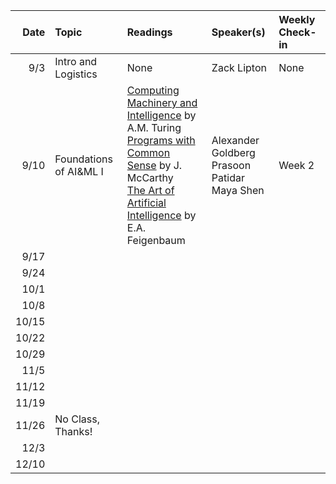 | Date | Topic | Readings |Speaker(s) | Weekly Check-in |
| ---: | :--- | :--- | :--- | :--- |
|  9/3 | Intro and Logistics | None | Zack Lipton  | None |
|  9/10 | Foundations of AI&ML I | [Computing Machinery and Intelligence](https://phil415.pbworks.com/f/TuringComputing.pdf) by A.M. Turing <br> [Programs with Common Sense](http://jmc.stanford.edu/articles/mcc59/mcc59.pdf) by J. McCarthy <br> [The Art of Artificial Intelligence](http://i.stanford.edu/pub/cstr/reports/cs/tr/77/621/CS-TR-77-621.pdf) by E.A. Feigenbaum | Alexander Goldberg <br> Prasoon Patidar <br> Maya Shen | Week 2|
|  9/17 | | | | |
|  9/24 | | | | |
|  10/1 | | | | |
|  10/8 | | | | |
|  10/15 | | | | |
|  10/22 | | | | |
|  10/29 | | | | |
|  11/5 | | | | |
|  11/12 | | | | |
|  11/19 | | | | |
|  11/26 | No Class, Thanks! |  |  |  |
|  12/3 | | | | |
|  12/10 |  | | | |
